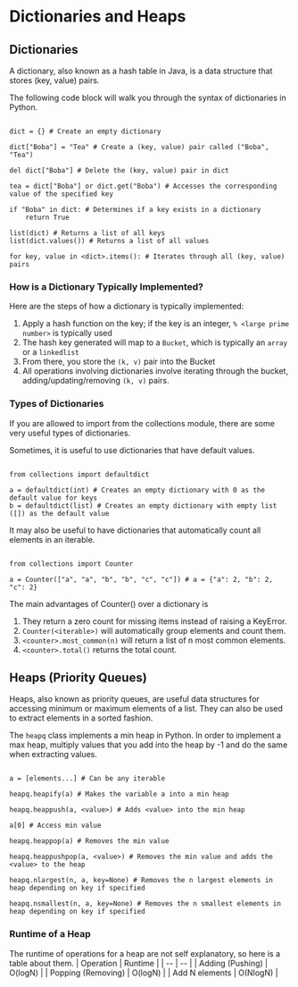 # Dictionaries and Heaps
## Dictionaries
A dictionary, also known as a hash table in Java, is a data structure that stores (key, value) pairs. 

The following code block will walk you through the syntax of dictionaries in Python. 
```{code-block} python

dict = {} # Create an empty dictionary

dict["Boba"] = "Tea" # Create a (key, value) pair called ("Boba", "Tea")

del dict["Boba"] # Delete the (key, value) pair in dict

tea = dict["Boba"] or dict.get("Boba") # Accesses the corresponding value of the specified key

if "Boba" in dict: # Determines if a key exists in a dictionary
    return True

list(dict) # Returns a list of all keys
list(dict.values()) # Returns a list of all values

for key, value in <dict>.items(): # Iterates through all (key, value) pairs
```
### How is a Dictionary Typically Implemented?
Here are the steps of how a dictionary is typically implemented:
1. Apply a hash function on the key; if the key is an integer, `% <large prime number>` is typically used
2. The hash key generated will map to a `Bucket`, which is typically an `array` or a `linkedlist`
3. From there, you store the `(k, v)` pair into the Bucket
4. All operations involving dictionaries involve iterating through the bucket, adding/updating/removing `(k, v)` pairs. 

### Types of Dictionaries
If you are allowed to import from the collections module, there are some very useful types of dictionaries. 

Sometimes, it is useful to use dictionaries that have default values. 
```{code-block} python

from collections import defaultdict

a = defaultdict(int) # Creates an empty dictionary with 0 as the default value for keys
b = defaultdict(list) # Creates an empty dictionary with empty list ([]) as the default value
```

It may also be useful to have dictionaries that automatically count all elements in an iterable. 
```{code-block} python

from collections import Counter

a = Counter(["a", "a", "b", "b", "c", "c"]) # a = {"a": 2, "b": 2, "c": 2}
```
The main advantages of Counter() over a dictionary is
1. They return a zero count for missing items instead of raising a KeyError. 
2. `Counter(<iterable>)` will automatically group elements and count them. 
3. `<counter>.most_common(n)` will return a list of n most common elements. 
4. `<counter>.total()` returns the total count. 

## Heaps (Priority Queues)
Heaps, also known as priority queues, are useful data structures for accessing minimum or maximum elements of a list. 
They can also be used to extract elements in a sorted fashion. 

The `heapq` class implements a min heap in Python. In order to implement a max heap, multiply values that you add into the heap by -1 and do the same when extracting values. 
```{code-block} python

a = [elements...] # Can be any iterable

heapq.heapify(a) # Makes the variable a into a min heap

heapq.heappush(a, <value>) # Adds <value> into the min heap

a[0] # Access min value 

heapq.heappop(a) # Removes the min value

heapq.heappushpop(a, <value>) # Removes the min value and adds the <value> to the heap

heapq.nlargest(n, a, key=None) # Removes the n largest elements in heap depending on key if specified

heapq.nsmallest(n, a, key=None) # Removes the n smallest elements in heap depending on key if specified
```

### Runtime of a Heap
The runtime of operations for a heap are not self explanatory, so here is a table about them.
| Operation | Runtime |
| -- | -- |
| Adding (Pushing) | O(logN) |
| Popping (Removing) | O(logN) |
| Add N elements | O(NlogN) |

